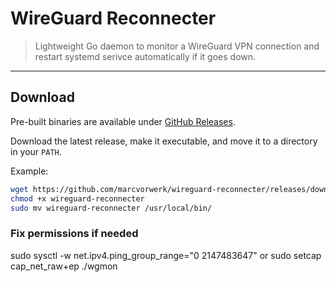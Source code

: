 # WireGuard Reconnecter

> Lightweight Go daemon to monitor a WireGuard VPN connection and restart systemd serivce automatically if it goes down.

---

## Download

Pre-built binaries are available under [GitHub Releases](https://github.com/marcvorwerk/wireguard-reconnecter/releases).

Download the latest release, make it executable, and move it to a directory in your `PATH`.

Example:

```bash
wget https://github.com/marcvorwerk/wireguard-reconnecter/releases/download/v1.0.0/wireguard-reconnecter
chmod +x wireguard-reconnecter
sudo mv wireguard-reconnecter /usr/local/bin/
```

### Fix permissions if needed

sudo sysctl -w net.ipv4.ping_group_range="0 2147483647"
or
sudo setcap cap_net_raw+ep ./wgmon
